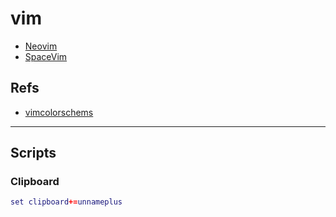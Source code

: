 # vim

- [Neovim](neovim.md)
- [SpaceVim](spacevim.md)

## Refs

- [vimcolorschems](https://vimcolorschemes.com/)

---

## Scripts

### Clipboard

```lua
set clipboard+=unnameplus
```
